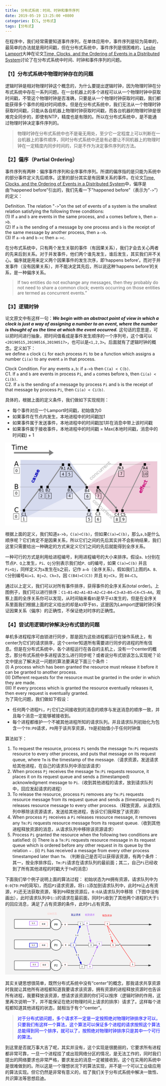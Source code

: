 ```yaml
---
title: 分布式系统：时间、时钟和事件序列
date: 2019-05-19 13:25:00 +0800
categories: [CS, 分布式]
tags: [分布式]
---
```


在程序中，我们经常需要知道事件序列，在单体应用中，事件序列是较为简单的，最简单的办法就是用时间戳，但在分布式系统中，事件序列是很困难的，[Leslie Lamport](https://en.wikipedia.org/wiki/Leslie_Lamport)大神在论文[Time, Clocks, and the Ordering of Events in a Distributed System](http://lamport.azurewebsites.net/pubs/time-clocks.pdf)讨论了在分布式系统中时间、时钟和事件序列的问题。


### 【1】分布式系统中物理时钟存在的问题
逻辑时钟是相对物理时钟这个概念的，为什么要提出逻辑时钟，因为物理时钟在分布式系统中存在一系列问题。在一台机器上的多个进程可以从一个物理时钟中获取时间戳，不管这个物理时钟是否准确，只要是从一个物理时钟获取时间戳，我们都能获得多个事件的相对时间顺序。但是在分布式系统中，我们无法从一个物理时钟获取时间戳，只能从各自机器上物理时钟获取时间戳，而各台机器的物理时钟是很难完全同步的，即使有NTP，精度也是有限的。所以在分布式系统中，是不能通过物理时钟决定事件序列的。

>物理时钟在分布式系统中也不是毫无用处，至少它一定程度上可以判断在一台机器上的事件顺序，同时分布式系统中还是有必要让不同机器上的物理时钟在一定精度内同步时间的，只是不作为决定事件序列的方法。

### 【2】偏序（Partial Ordering）
事件序列有两种：偏序事件序列和全序事件序列。所谓的偏序指的是只能为系统中的部分事件定义先后顺序。这里的部分其实是有因果关系的事件。在论文[Time, Clocks, and the Ordering of Events in a Distributed System](http://lamport.azurewebsites.net/pubs/time-clocks.pdf)中，偏序是由“happened before”引出的，我们先看一下"happened before"（表示为“`->`”）的定义：

Definition. The relation "`->`"on the set of events of a system is the smallest relation satisfying the following three conditions:   
(1) If `a` and `b` are events in the same process, and `a` comes before `b`, then `a->b`.   
(2) If `a` is the sending of a message by one process and `b` is the receipt of the same message by another process, then `a->b`.    
(3) If `a->b` and `b->c` then `a->c`. 

在分布式系统中，只有两个发生关联的事件（有因果关系），我们才会去关心两者的先来后到关系。对于并发事件，他们两个谁先发生，谁后发生，其实我们并不关心。偏序就是用来定义两个因果事件的发生次序，即‘happens before’。而对于并发事件（没有因果关系），并不能决定其先后，所以说这种‘happens before’的关系，是一种偏序关系。
>If two entities do not exchange any messages, then they probably do not need to share a common clock; events occurring on those entities are termed as concurrent events.”

### 【3】逻辑时钟
论文原文中有这样一句：***We begin with an abstract point of view in which a clock is just a way of assigning a number to an event, where the number is thought of as the time at which the event occurred.*** 这句话的意思是，可以把时间进行抽象，把时间值看成是事件发生顺序的一个序列号，这个值可以`<20190515,20190516,20190517>`，也可以是`<1,2,3>`。后面就有了逻辑时钟的概念。定义如下：      
we define `a` clock `Ci` for each process `Pi` to be a function which assigns a number `Ci(a)` to any event `a` in that process.

Clock Condition. For any events `a,b`: if `a->b` then `C(a) < C(b)`.       
C1. If `a` and `b` are events in process `Pi`, and `a` comes before `b`, then `Ci(a) < Ci(b)`.     
C2. If `a` is the sending of a message by process `Pi` and `b` is the receipt of that message by process `Pi`, then `Ci(a) < Ci(b)`.

具体的，根据上面的定义条件，我们做如下实现规则：    
- 每个事件对应一个Lamport时间戳，初始值为0      
- 如果事件在节点内发生，本地进程中的时间戳加1       
- 如果事件属于发送事件，本地进程中的时间戳加1并在消息中带上该时间戳     
- 如果事件属于接收事件，本地进程中的时间戳 = Max(本地时间戳，消息中的时间戳) + 1    

![image](/assets/img/distribute-system/lamport_clock.jpg)


根据上面的定义，我们知道`a->b`，`C(a)<C(b)`，但如果`C(a)=C(b)`，那么`a,b`是什么顺序呢？它们肯定不是因果关系，所以它们之间的先后其实并不会影响结果，我们这里只需要给出一种确定的方式来定义它们之间的先后就能得到全序关系。

一种可行的方式是利用给进程编号，利用进程编号的大小来排序。假设`a、b`分别在节点`P、Q`上发生，`Pi、Qj`分别表示我们给`P、Q`的编号，如果 `C(a)=C(b)` 并且 `Pi<Qj`，同样定义为`a`发生在`b`之前，记作 `a⇒b`（全序关系）。假如我们上图的`A、B、C`分别编号`Ai=1、Bj=2、Ck=3`，因 `C(B4)=C(C3)` 并且 `Bj<Ck`，则 `B4⇒C3`。

通过以上定义，我们可以对所有事件排序，获得事件的全序关系(total order)。上图例子，我们可以进行排序：`C1⇒B1⇒B2⇒A1⇒B3⇒A2⇒C2⇒B4⇒C3⇒A3⇒B5⇒C4⇒C5⇒A4`。观察上面的全序关系你可以发现，从时间轴来看`B5`是早于`A3`发生的，但是在全序关系里面我们根据上面的定义给出的却是`A3`早于`B5`，这是因为Lamport逻辑时钟只保证因果关系（偏序）的正确性，不保证绝对时序的正确性。

### 【4】尝试用逻辑时钟解决分布式锁的问题
单机多进程程序可由锁进行同步，那是因为这些进程都运行在操作系统上，有center为它们的请求排序，这个center知道所有需要进行同步的进程的所有信息。但是在分布式系统中，各个进程运行在各自的主机上，没有一个center的概念，那分布式系统中多进程该怎么进行同步呢？或者说分布式锁该怎么实现呢？论文中提出了解决这一问题的算法要满足下面三个条件：      
 (I) A process which has been granted the resource must release it before it can be granted to another process.     
 (II) Different requests for the resource must be granted in the order in which they are made.  
 (III) If every process which is granted the resource eventually releases it, then every request is eventually granted.      
为了简化问题，我们做如下假设：
- 任何两个进程`Pi`，`Pj`它们之间接收到的消息的顺序与发送消息的顺序一致，并且每个消息一定能够被接收到。
- 每个进程都维护一个不被其他进程所知的请求队列。并且请求队列初始化为包含一个`T0:P0`请求，`P0`用于该共享资源，`T0`是初始值小于任何时钟值

算法如下：
1. To request the resource, process `Pi` sends the message `Tm:Pi` requests resource to every other process, and puts that message on its request queue, where `Tm` is the timestamp of the message.（请求资源，发送请求给其他进程，在自己的请求队列中添加该请求）
2. When process `Pj` receives the message `Tm:Pi` requests resource, it places it on its request queue and sends a (timestamped) acknowledgment message to `Pi`.（收到其他进程的请求，放到请求队列中，回应发起请求的进程）
3. To release the resource, process `Pi` removes any `Tm:Pi` requests resource message from its request queue and sends a (timestamped) `Pi` releases resource message to every other process.（释放资源，从请求队列中移除该资源请求，发送给其他进程，告诉它们我释放了该资源）
4. When process `Pj` receives a `Pi` releases resource message, it removes any `Tm:Pi`  requests resource message from its request queue.（收到其他进程释放资源的消息，从请求队列中移除该资源请求）
5. Process `Pi` granted the resource when the following two conditions are satisfied:
	 (i) There is a `Tm:Pi` requests resource message in its request queue which is ordered before any other request in its queue by the relation `⇒` . 
	 (ii) `Pi` has received a message from every other process timestamped later than `Tm`.
	 （判断自己是否可以获得该资源，有两个条件：其一，按全序排序后，`Tm:Pi`请求在请求队列的最前面；其二，自己`Pi`已经收到了所有其他进程的时戳大于`Tm`的消息）

下面我们举个例子说明上面的算法过程：
初始状态为`P0`拥有资源，请求队列中为`0:0`(`T0:P0`的简写)，而后`P1`请求资源，将`1:1`添加到请求队列中，此时`P0`让占有资源，`P1`还无法获取资源，等到`P0`释放资源后，`0:0`从请求队列中移除（下图中没有画出），此时请求队列中`1:1`的请求在最前面，同时`P1`收到了其他两个进程的大于`1`的回应消息，满足了占有资源的条件，此时`P1`占有资源。
![image](/assets/img/distribute-system/distribute_lock.png)

其实关键思想很简单，既然分布式系统中没有“center”的概念，那我请求共享资源时我就让其他所有进程都知道我要请求该资源，拥有资源的进程释放资源时也告诉所有进程，我要释放该资源，想请求该资源的你们可以按序（逻辑时钟的作用，这里再次说明一下，并不能保证在绝对物理时间上请求的排序）请求了。这样每个进程都知道其他进程的状态，就相当于有个“center”。

><font color = blue>对于分布式锁问题，多个请求不一定是一定按照绝对物理时钟排序才可以，只要我们有这样一个算法，这个算法可以保证多个进程的请求按照这个算法总能得到同一个排序，就可以了，按照绝对物理时钟排序只是其中一个可行的算法。</font>

到这里是否就万事大吉了呢，其实并没有，这个实现是很脆弱的，它要求所有进程都非常可靠，一旦一个进程挂了或出现网络分区的情况，是无法工作的，同时我们提出的网络要求也非常严格，要求发出的消息一定被接收到，这个在实用的系统中是很难做到的。所以这是一个理想状况下的算法实现，并不是一个可以工业级应用的算法实现。但它仍然是非常有意义的，给了我们关于分布式系统中解决一致性、共识算法等思想启迪。